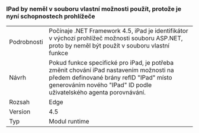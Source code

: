 ### <a name="ipad-should-not-be-used-in-custom-capabilities-file-because-it-is-now-a-browser-capability"></a>IPad by neměl v souboru vlastní možnosti použít, protože je nyní schopnostech prohlížeče

|   |   |
|---|---|
|Podrobnosti|Počínaje .NET Framework 4.5, iPad je identifikátor v výchozí prohlížeč možnosti souboru ASP.NET, proto by neměl být použít v souboru vlastní funkce|
|Návrh|Pokud funkce specifické pro iPad, je potřeba změnit chování iPad nastavením možnosti na předem definované brány refID &quot;IPad&quot; místo generováním nového &quot;IPad&quot; ID podle uživatelského agenta porovnávání.|
|Rozsah|Edge|
|Version|4.5|
|Typ|Modul runtime|

